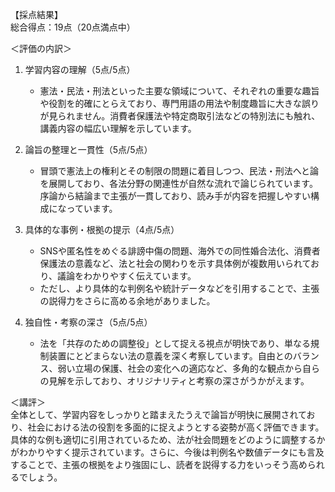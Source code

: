 【採点結果】  
総合得点：19点（20点満点中）

＜評価の内訳＞  
1) 学習内容の理解（5点/5点）  
   - 憲法・民法・刑法といった主要な領域について、それぞれの重要な趣旨や役割を的確にとらえており、専門用語の用法や制度趣旨に大きな誤りが見られません。消費者保護法や特定商取引法などの特別法にも触れ、講義内容の幅広い理解を示しています。  

2) 論旨の整理と一貫性（5点/5点）  
   - 冒頭で憲法上の権利とその制限の問題に着目しつつ、民法・刑法へと論を展開しており、各法分野の関連性が自然な流れで論じられています。序論から結論まで主張が一貫しており、読み手が内容を把握しやすい構成になっています。  

3) 具体的な事例・根拠の提示（4点/5点）  
   - SNSや匿名性をめぐる誹謗中傷の問題、海外での同性婚合法化、消費者保護法の意義など、法と社会の関わりを示す具体例が複数用いられており、議論をわかりやすく伝えています。  
   - ただし、より具体的な判例名や統計データなどを引用することで、主張の説得力をさらに高める余地がありました。  

4) 独自性・考察の深さ（5点/5点）  
   - 法を「共存のための調整役」として捉える視点が明快であり、単なる規制装置にとどまらない法の意義を深く考察しています。自由とのバランス、弱い立場の保護、社会の変化への適応など、多角的な観点から自らの見解を示しており、オリジナリティと考察の深さがうかがえます。  

＜講評＞  
全体として、学習内容をしっかりと踏まえたうえで論旨が明快に展開されており、社会における法の役割を多面的に捉えようとする姿勢が高く評価できます。具体的な例も適切に引用されているため、法が社会問題をどのように調整するかがわかりやすく提示されています。さらに、今後は判例名や数値データにも言及することで、主張の根拠をより強固にし、読者を説得する力をいっそう高められるでしょう。  